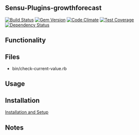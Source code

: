 ## Sensu-Plugins-growthforecast

[![Build Status](https://travis-ci.org/sensu-plugins/sensu-plugins-growthforecast.svg?branch=master)](https://travis-ci.org/sensu-plugins/sensu-plugins-growthforecast)
[![Gem Version](https://badge.fury.io/rb/sensu-plugins-growthforecast.svg)](http://badge.fury.io/rb/sensu-plugins-growthforecast)
[![Code Climate](https://codeclimate.com/github/sensu-plugins/sensu-plugins-growthforecast/badges/gpa.svg)](https://codeclimate.com/github/sensu-plugins/sensu-plugins-growthforecast)
[![Test Coverage](https://codeclimate.com/github/sensu-plugins/sensu-plugins-growthforecast/badges/coverage.svg)](https://codeclimate.com/github/sensu-plugins/sensu-plugins-growthforecast)
[![Dependency Status](https://gemnasium.com/sensu-plugins/sensu-plugins-growthforecast.svg)](https://gemnasium.com/sensu-plugins/sensu-plugins-growthforecast)

## Functionality

## Files
 * bin/check-current-value.rb

## Usage

## Installation

[Installation and Setup](https://github.com/sensu-plugins/documentation/blob/master/user_docs/installation_instructions.md)

## Notes
